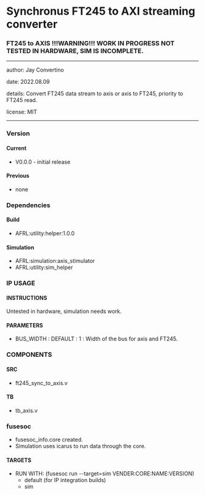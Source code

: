 # Synchronus FT245 to AXI streaming converter
### FT245 to AXIS !!!WARNING!!! WORK IN PROGRESS NOT TESTED IN HARDWARE, SIM IS INCOMPLETE.
---

   author: Jay Convertino   
   
   date: 2022.08.09  
   
   details: Convert FT245 data stream to axis or axis to FT245, priority to FT245 read.   
   
   license: MIT   
   
---

### Version
#### Current
  - V0.0.0 - initial release

#### Previous
  - none

### Dependencies
#### Build
  - AFRL:utility:helper:1.0.0

#### Simulation
  - AFRL:simulation:axis_stimulator
  - AFRL:utility:sim_helper

### IP USAGE
#### INSTRUCTIONS

Untested in hardware, simulation needs work.

#### PARAMETERS

* BUS_WIDTH : DEFAULT : 1 : Width of the bus for axis and FT245.

### COMPONENTS
#### SRC

* ft245_sync_to_axis.v
  
#### TB

* tb_axis.v

### fusesoc

* fusesoc_info.core created.
* Simulation uses icarus to run data through the core.

#### TARGETS

* RUN WITH: (fusesoc run --target=sim VENDER:CORE:NAME:VERSION)
  - default (for IP integration builds)
  - sim
